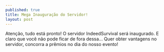 ```yaml
---
published: true
title: Mega Inauguração do Servidor!
layout: post
---
```

   Atenção, tudo está pronto! O servidor IndeedSurvival será inaugurado. E claro que você não pode ficar de fora dessa... Quer obter vantagens no servidor, concorra a prêmios no dia do nosso evento!
